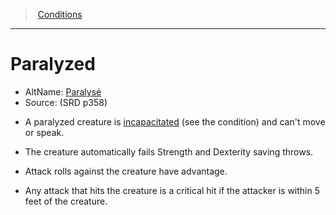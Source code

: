 ﻿> [Conditions](srd_conditions.md)

---

# Paralyzed

- AltName: [Paralysé](hd_conditions_paralyse.md)
- Source: (SRD p358)

* A paralyzed creature is [incapacitated](srd_conditions_incapacitated.md) (see the condition) and can't move or speak.

* The creature automatically fails Strength and Dexterity saving throws.

* Attack rolls against the creature have advantage.

* Any attack that hits the creature is a critical hit if the attacker is within 5 feet of the creature.

